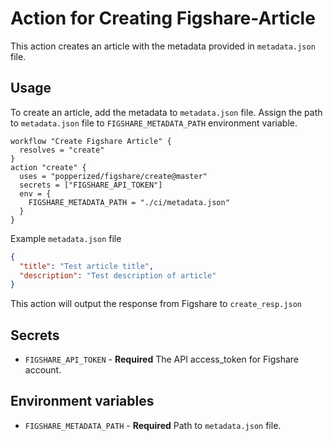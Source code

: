 # Action for Creating Figshare-Article
This action creates an article with the metadata provided in `metadata.json` file.

## Usage
To create an article, add the metadata to `metadata.json` file. Assign the path to `metadata.json` file to `FIGSHARE_METADATA_PATH` environment variable. 

```hcl
workflow "Create Figshare Article" {
  resolves = "create"
}
action "create" {
  uses = "popperized/figshare/create@master"
  secrets = ["FIGSHARE_API_TOKEN"]
  env = {
    FIGSHARE_METADATA_PATH = "./ci/metadata.json"
  }
}
```
Example `metadata.json` file
```json
{
  "title": "Test article title",
  "description": "Test description of article"
}
```
This action will output the response from Figshare to `create_resp.json`

## Secrets
* `FIGSHARE_API_TOKEN` - **Required** The API access_token for Figshare account.

## Environment variables
* `FIGSHARE_METADATA_PATH` - **Required** Path to `metadata.json` file.

